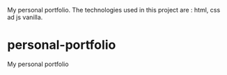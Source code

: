 My personal portfolio.
The technologies used in this project are : html, css ad js vanilla. 
# personal-portfolio
My personal portfolio
